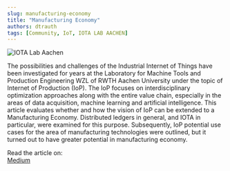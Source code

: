 ```yaml
---
slug: manufacturing-economy
title: "Manufacturing Economy"
authors: dtrauth
tags: [Community, IoT, IOTA LAB AACHEN]
---
```


![IOTA Lab Aachen](https://miro.medium.com/max/7500/1*2itDXVMO-8iOZF44ttIR6g.png)

The possibilities and challenges of the Industrial Internet of Things have been investigated for years at the Laboratory for Machine Tools and Production Engineering WZL of RWTH Aachen University under the topic of Internet of Production (IoP). The IoP focuses on interdisciplinary optimization approaches along with the entire value chain, especially in the areas of data acquisition, machine learning and artificial intelligence. This article evaluates whether and how the vision of IoP can be extended to a Manufacturing Economy. Distributed ledgers in general, and IOTA in particular, were examined for this purpose. Subsequently, IoP potential use cases for the area of manufacturing technologies were outlined, but it turned out to have greater potential in manufacturing economy.

Read the article on:   
[Medium](https://medium.com/industrial-iota-lab-aachen-wzl-of-rwth-aachen/manufacturing-economy-e541066889ee)  
